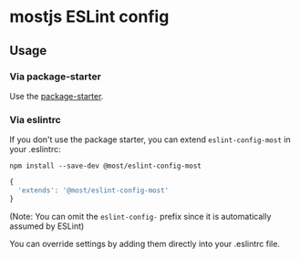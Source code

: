 # mostjs ESLint config

## Usage

### Via package-starter

Use the [package-starter](https://github.com/mostjs/package-starter).

### Via eslintrc

If you don't use the package starter, you can extend `eslint-config-most` in your .eslintrc:

```
npm install --save-dev @most/eslint-config-most
```

```js
{
  'extends': '@most/eslint-config-most'
}
```

(Note: You can omit the `eslint-config-` prefix since it is automatically assumed by ESLint)

You can override settings by adding them directly into your .eslintrc file.
